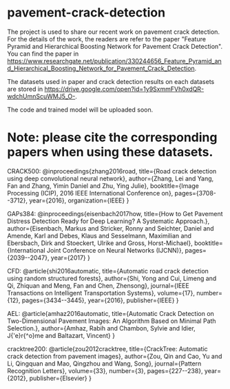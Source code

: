 # pavement-crack-detection
The project is used to share our recent work on pavement crack detection. For the details of the work, the readers are refer to the paper "Feature Pyramid and Hierarchical Boosting Network for Pavement Crack Detection".
You can find the paper in https://www.researchgate.net/publication/330244656_Feature_Pyramid_and_Hierarchical_Boosting_Network_for_Pavement_Crack_Detection.

The datasets used in paper and crack detection results on each datasets are stored in https://drive.google.com/open?id=1y9SxmmFVh0xdQR-wdchUmnScuWMJ5_O-.

The code and trained model will be uploaded soon.
# Note: please cite the corresponding papers when using these datasets.

CRACK500: @inproceedings{zhang2016road,
  title={Road crack detection using deep convolutional neural network},
  author={Zhang, Lei and Yang, Fan and Zhang, Yimin Daniel and Zhu, Ying Julie},
  booktitle={Image Processing (ICIP), 2016 IEEE International Conference on},
  pages={3708--3712},
  year={2016},
  organization={IEEE}
}

GAPs384: @inproceedings{eisenbach2017how,
  title={How to Get Pavement Distress Detection Ready for Deep Learning? A Systematic Approach.},
  author={Eisenbach, Markus and Stricker, Ronny and Seichter, Daniel and Amende, Karl and Debes, Klaus
          and Sesselmann, Maximilian and Ebersbach, Dirk and Stoeckert, Ulrike
          and Gross, Horst-Michael},
  booktitle={International Joint Conference on Neural Networks (IJCNN)},
  pages={2039--2047},
  year={2017}
}

CFD: @article{shi2016automatic,
  title={Automatic road crack detection using random structured forests},
  author={Shi, Yong and Cui, Limeng and Qi, Zhiquan and Meng, Fan and Chen, Zhensong},
  journal={IEEE Transactions on Intelligent Transportation Systems},
  volume={17},
  number={12},
  pages={3434--3445},
  year={2016},
  publisher={IEEE}
}

AEL: @article{amhaz2016automatic,
  title={Automatic Crack Detection on Two-Dimensional Pavement Images: An Algorithm Based on Minimal Path Selection.},
  author={Amhaz, Rabih and Chambon, Sylvie and Idier, J{\'e}r{\^o}me and Baltazart, Vincent}
}

cracktree200: @article{zou2012cracktree,
  title={CrackTree: Automatic crack detection from pavement images},
  author={Zou, Qin and Cao, Yu and Li, Qingquan and Mao, Qingzhou and Wang, Song},
  journal={Pattern Recognition Letters},
  volume={33},
  number={3},
  pages={227--238},
  year={2012},
  publisher={Elsevier}
}


